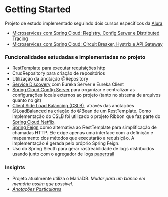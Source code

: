 # Getting Started
Projeto de estudo implementado seguindo dois cursos específicos da [Alura](https://www.alura.com.br/)
* [Microservices com Spring Cloud: Registry, Config Server e Distributed Tracing](https://cursos.alura.com.br/course/microservices-spring-cloud-service-registry-config-server)
* [Microservices com Spring Cloud: Circuit Breaker, Hystrix e API Gateway](https://cursos.alura.com.br/course/microservices-spring-cloud-circuit-breaker-api-gateway)

### Funcionalidades estudadas e implementadas no projeto
- RestTemplate para executar requisições http
- CrudRepository para criação de repositórios
- Utilização da anotação @Repository
- [Service Discovery](https://spring.io/guides/gs/service-registration-and-discovery/) com Eureka Server e Eureka Client
- [Spring Cloud Config Server](https://cloud.spring.io/spring-cloud-config/reference/html/) para organizar e centralizar as configurações locais externos ao projeto (tanto no sistema de arquivos quanto no git)
- [Client Side Load Balancing (CSLB)](https://spring.io/guides/gs/client-side-load-balancing/), através das anotações @LoadBalanced na criação do @Bean de um RestTemplate. Como implementação do CSLB foi utilizado o projeto Ribbon que faz parte do [Spring Cloud Netflix](https://spring.io/projects/spring-cloud-netflix).
- [Spring Feign](https://cloud.spring.io/spring-cloud-netflix/multi/multi_spring-cloud-feign.html) como alternativa ao RestTemplate para simplificação de chamadas HTTP. Ele exige apenas uma interface com a definição e mapeamento dos métodos que executarão a requisição. A implementação é gerada pelo próprio Spring Feign.
- Uso do Spring Sleuth para gerar rastreabilidade de logs distribuídos usando junto com o agregador de logs [papertrail](https://www.papertrail.com/)

### Insights
- Projeto atualmente utiliza o MariaDB. *Mudar para um banco em memória assim que possível*.
- [*Anotações Particulares*](https://docs.google.com/document/d/1sJFI5JYPc9hKKCoQTVgRIni93JC1qe3EI10H_xlIlng/edit)

